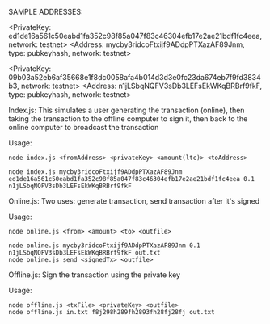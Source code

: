 SAMPLE ADDRESSES:

  <PrivateKey: ed1de16a561c50eabd1fa352c98f85a047f83c46304efb17e2ae21bdf1fc4eea, network: testnet>
  <Address: mycby3ridcoFtxijf9ADdpPTXazAF89Jnm, type: pubkeyhash, network: testnet>

  <PrivateKey: 09b03a52eb6af35668e1f8dc0058afa4b014d3d3e0fc23da674eb7f9fd3834b3, network: testnet>
  <Address: n1jLSbqNQFV3sDb3LEFsEkWKqBRBrf9fkF, type: pubkeyhash, network: testnet>

Index.js:
  This simulates a user generating the transaction (online), then taking the transaction to the offline computer to sign it, then back to the online computer to broadcast the transaction

  Usage:

    node index.js <fromAddress> <privateKey> <amount(ltc)> <toAddress>

    node index.js mycby3ridcoFtxijf9ADdpPTXazAF89Jnm ed1de16a561c50eabd1fa352c98f85a047f83c46304efb17e2ae21bdf1fc4eea 0.1 n1jLSbqNQFV3sDb3LEFsEkWKqBRBrf9fkF

Online.js:
  Two uses: generate transaction, send transaction after it's signed

  Usage:

    node online.js <from> <amount> <to> <outfile>

    node online.js mycby3ridcoFtxijf9ADdpPTXazAF89Jnm 0.1 n1jLSbqNQFV3sDb3LEFsEkWKqBRBrf9fkF out.txt
    node online.js send <signedTx> <outfile>

Offline.js:
  Sign the transaction using the private key

  Usage:

    node offline.js <txFile> <privateKey> <outfile>
    node offline.js in.txt f8j298h289fh2893fh28fj28fj out.txt

